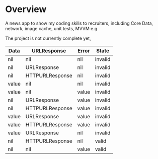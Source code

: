 # Overview

A news app to show my coding skills to recruiters, including Core Data, network, image cache, unit tests, MVVM e.g. 

The project is not currently complete yet, 


| Data        | URLResponse     | Error | State   |
| ----------- | ----------------| ----- | ------- |
| nil         | nil             | nil   | invalid |
| nil         | URLResponse     | nil   | invalid |
| nil         | HTTPURLResponse | nil   | invalid |
| value       | nil             | nil   | invalid |
| value       | nil             | value | invalid |
| nil         | URLResponse     | value | invalid |
| nil         | HTTPURLResponse | value | invalid |
| value       | URLResponse     | value | invalid |
| value       | HTTPURLResponse | value | invalid |
| value       | URLResponse     | nil   | invalid |
| nil         | HTTPURLResponse | nil   | valid   |
| nil         | nil             | value | valid   |

